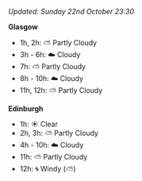 *Updated: Sunday 22nd October 23:30*

**Glasgow**

* 1h, 2h: :partly_sunny: Partly Cloudy
* 3h - 6h: :cloud: Cloudy
* 7h: :partly_sunny: Partly Cloudy
* 8h - 10h: :cloud: Cloudy
* 11h, 12h: :partly_sunny: Partly Cloudy

**Edinburgh**

* 1h: :sunny: Clear
* 2h, 3h: :partly_sunny: Partly Cloudy
* 4h - 10h: :cloud: Cloudy
* 11h: :partly_sunny: Partly Cloudy
* 12h: :cyclone: Windy (:partly_sunny:)

